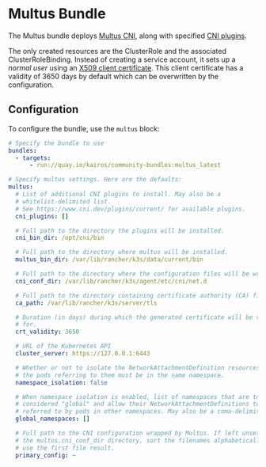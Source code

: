 # Multus Bundle

The Multus bundle deploys [Multus CNI](https://github.com/k8snetworkplumbingwg/multus-cni), along with specified [CNI plugins](https://www.cni.dev/plugins/current/).

The only created resources are the ClusterRole and the associated ClusterRoleBinding. Instead of creating a service account, it sets up a _normal user_ using an [X509 client certificate](https://kubernetes.io/docs/reference/access-authn-authz/authentication/#x509-client-certs). This client certificate has a validity of 3650 days by default which can be overwritten by the configuration.

## Configuration

To configure the bundle, use the `multus` block:

```yaml
# Specify the bundle to use
bundles:
  - targets:
      - run://quay.io/kairos/community-bundles:multus_latest

# Specify multus settings. Here are the defaults:
multus:
  # List of additional CNI plugins to install. May also be a
  # whitelist-delimited list.
  # See https://www.cni.dev/plugins/current/ for available plugins.
  cni_plugins: []

  # Full path to the directory the plugins will be installed.
  cni_bin_dir: /opt/cni/bin

  # Full path to the directory where multus will be installed.
  multus_bin_dir: /var/lib/rancher/k3s/data/current/bin

  # Full path to the directory where the configuration files will be written.
  cni_conf_dir: /var/lib/rancher/k3s/agent/etc/cni/net.d

  # Full path to the directory containing certificate authority (CA) files.
  ca_path: /var/lib/rancher/k3s/server/tls

  # Duration (in days) during which the generated certificate will be valid
  # for.
  crt_validity: 3650

  # URL of the Kubernetes API
  cluster_server: https://127.0.0.1:6443

  # Whether or not to isolate the NetworkAttachmentDefinition resources so that
  # the pods referring to them must be in the same namespace.
  namespace_isolation: false

  # When namespace isolation is enabled, list of namespaces that are to be
  # considered "global" and allow their NetworkAttachmentDefinitions to be
  # referred to by pods in other namespaces. May also be a coma-delimited list.
  global_namespaces: []

  # Full path to the CNI configuration wrapped by Multus. If left unset, scan
  # the multus.cni_conf_dir directory, sort the filenames alphabetically and
  # use the first file result.
  primary_config: ~
```
